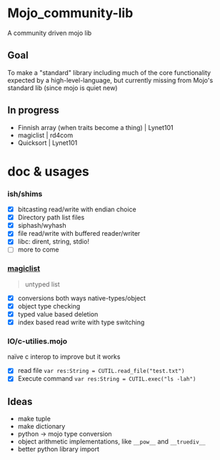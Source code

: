 # Mojo_community-lib
A community driven mojo lib
## Goal
To make a "standard" library including much of the core functionality expected by a high-level-language, but currently missing from Mojo's standard lib (since mojo is quiet new)
## In progress
- Finnish array (when traits become a thing) | Lynet101
- magiclist | rd4com
- Quicksort | Lynet101
# doc & usages
### ish/shims
  - [X] bitcasting read/write with endian choice
  - [x] Directory path list files
  - [x] siphash/wyhash
  - [x] file read/write with buffered reader/writer
  - [x] libc: dirent, string, stdio!
  - [ ] more to come
### [magiclist](https://github.com/rd4com/mojo-magiclist)
> untyped list
  - [x] conversions both ways native-types/object
  - [x] object type checking
  - [x] typed value based deletion
  - [x] index based read write with type switching 
### IO/c-utilies.mojo
naïve c interop to improve but it works
- [X] read file
``` var res:String = CUTIL.read_file("test.txt") ```
- [X] Execute command
``` var res:String = CUTIL.exec("ls -lah") ```
## Ideas
- make tuple
- make dictionary
- python -> mojo type conversion
- object arithmetic implementations, like ``__pow__`` and ``__truediv__``
- better python library import

